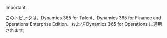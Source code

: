 > [!IMPORTANT]
> このトピックは、Dynamics 365 for Talent、Dynamics 365 for Finance and Operations Enterprise Edition、および Dynamics 365 for Operations に適用されます。 

